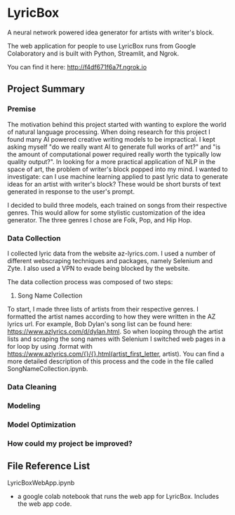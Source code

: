 # LyricBox
A neural network powered idea generator for artists with writer's block.

The web application for people to use LyricBox runs from Google Colaboratory and is built with Python, Streamlit, and Ngrok.

You can find it here:
http://f4df671f6a7f.ngrok.io

## Project Summary

### Premise

  The motivation behind this project started with wanting to explore the world of natural language processing. When doing research for this project I found many AI powered creative writing models to be impractical. I kept asking myself "do we really want AI to generate full works of art?" and "is the amount of computational power required really worth the typically low quality output?".  In looking for a more practical application of NLP in the space of art, the problem of writer's block popped into my mind. I wanted to investigate: can I use machine learning applied to past lyric data to generate ideas for an artist with writer's block? These would be short bursts of text generated in response to the user's prompt. 

  I decided to build three models, each trained on songs from their respective genres. This would allow for some stylistic customization of the idea generator. The three genres I chose are Folk, Pop, and Hip Hop.

### Data Collection

I collected lyric data from the website az-lyrics.com. I used a number of different webscraping techniques and packages, namely Selenium and Zyte. I also used a VPN to evade being blocked by the website.

The data collection process was composed of two steps:

1. Song Name Collection

To start, I made three lists of artists from their respective genres. I formatted the artist names according to how they were written in the AZ lyrics url. For example, Bob Dylan's song list can be found here: https://www.azlyrics.com/d/dylan.html. So when looping through the artist lists and scraping the song names with Selenium I switched web pages in a for loop by using .format with https://www.azlyrics.com/{}/{}.html(artist_first_letter, artist). You can find a more detailed description of this process and the code in the file called SongNameCollection.ipynb. 

### Data Cleaning

### Modeling

### Model Optimization

### How could my project be improved?



## File Reference List

LyricBoxWebApp.ipynb
- a google colab notebook that runs the web app for LyricBox. Includes the web app code.

